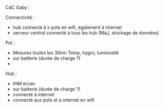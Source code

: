CdC Gaby :

Connectivité : 
- hub connecté à x pots en wifi, également à internet
- serveur central connecté à tous les hub (MàJ, stockage de données)

Pot :
- Mesures toutes les 30mn Temp, hygro, luminosité
- sur batterie (durée de charge ?)
- 

Hub :
- IHM écran
- sur batterie (durée de charge ?)
- connecté à internet
- connecté aux pots et à internet en wifi